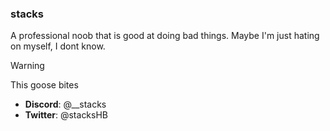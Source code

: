 ### stacks
A professional noob that is good at doing bad things. Maybe I'm just hating on myself, I dont know.

> [!WARNING]
> This goose bites

- **Discord**: @__stacks
- **Twitter**: @stacksHB

